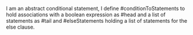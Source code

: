 I am an abstract conditional statement, I define #conditionToStatements to hold associations with a boolean expression as #head and a list of statements as #tail and #elseStatements holding a list of statements for the else clause.